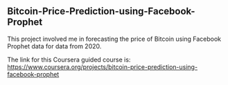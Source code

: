## Bitcoin-Price-Prediction-using-Facebook-Prophet

This project involved me in forecasting the price of Bitcoin using Facebook Prophet data for data from 2020.

The link for this Coursera guided course is: https://www.coursera.org/projects/bitcoin-price-prediction-using-facebook-prophet
